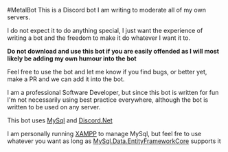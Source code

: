 #MetalBot 
This is a Discord bot I am writing to moderate all of my own servers.

I do not expect it to do anything special, I just want the experience of writing a bot and the freedom to make it do whatever I want it to.

**Do not download and use this bot if you are easily offended as I will most likely be adding my own humour into the bot**

Feel free to use the bot and let me know if you find bugs, or better yet, make a PR and we can add it into the bot.

I am a professional Software Developer, but since this bot is written for fun I'm not necessarily using best practice everywhere, although the bot is written to be used on any server.

This bot uses [MySql](https://www.mysql.com) and [Discord.Net](https://www.google.com)

I am personally running [XAMPP](https://www.apachefriends.org/index.html) to manage MySql, but feel fre to use whatever you want as long as [MySql.Data.EntityFrameworkCore](https://www.nuget.org/packages/MySql.Data.EntityFrameworkCore) supports it 